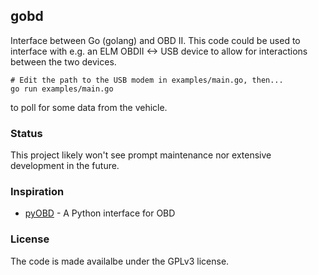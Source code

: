 ## gobd

Interface between Go (golang) and OBD II. This code could be used to interface with e.g. an ELM OBDII <-> USB device to allow for interactions between the two devices.

```
# Edit the path to the USB modem in examples/main.go, then...
go run examples/main.go
```

to poll for some data from the vehicle.

### Status

This project likely won't see prompt maintenance nor extensive development in the future.

### Inspiration

 - [pyOBD](http://www.obdtester.com/pyobd) - A Python interface for OBD

### License

The code is made availalbe under the GPLv3 license.


